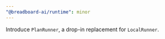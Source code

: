 ```yaml
---
"@breadboard-ai/runtime": minor
---
```


Introduce `PlanRunner`, a drop-in replacement for `LocalRunner`.

